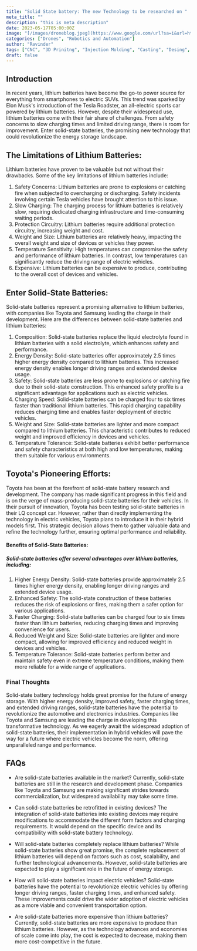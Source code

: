 ```yaml
---
title: "Solid State battery: The new Technology to be researched on "
meta_title: ""
description: "this is meta description"
date: 2023-05-17T05:00:00Z
image: "[/images/droneblog.jpeg](https://www.google.com/url?sa=i&url=https%3A%2F%2Feurope.autonews.com%2Fsuppliers%2Fsolid-state-batteries-promise-faster-charging-and-greater-range&psig=AOvVaw0ME-ueqkQdU78WuoajJtnh&ust=1687345066380000&source=images&cd=vfe&ved=0CBEQjRxqFwoTCMCRhqzY0f8CFQAAAAAdAAAAABAE)"
categories: ["Drones", "Robotics and Automation"]
author: "Ravinder"
tags: ["CNC", "3D Prinitng", "Injection Molding", "Casting", "Desing", "Software" ]
draft: false
---
```


## Introduction

In recent years, lithium batteries have become the go-to power source for everything from smartphones to electric SUVs. This trend was sparked by Elon Musk's introduction of the Tesla Roadster, an all-electric sports car powered by lithium batteries. However, despite their widespread use, lithium batteries come with their fair share of challenges. From safety concerns to slow charging times and limited driving range, there is room for improvement. Enter solid-state batteries, the promising new technology that could revolutionize the energy storage landscape.


## The Limitations of Lithium Batteries:

Lithium batteries have proven to be valuable but not without their drawbacks. Some of the key limitations of lithium batteries include:

1. Safety Concerns: Lithium batteries are prone to explosions or catching fire when subjected to overcharging or discharging. Safety incidents involving certain Tesla vehicles have brought attention to this issue.
2. Slow Charging: The charging process for lithium batteries is relatively slow, requiring dedicated charging infrastructure and time-consuming waiting periods.
3. Protection Circuitry: Lithium batteries require additional protection circuitry, increasing weight and cost.
4. Weight and Size: Lithium batteries are relatively heavy, impacting the overall weight and size of devices or vehicles they power.
5. Temperature Sensitivity: High temperatures can compromise the safety and performance of lithium batteries. In contrast, low temperatures can significantly reduce the driving range of electric vehicles.
6. Expensive: Lithium batteries can be expensive to produce, contributing to the overall cost of devices and vehicles.

## Enter Solid-State Batteries:

Solid-state batteries represent a promising alternative to lithium batteries, with companies like Toyota and Samsung leading the charge in their development. Here are the differences between solid-state batteries and lithium batteries:

1. Composition: Solid-state batteries replace the liquid electrolyte found in lithium batteries with a solid electrolyte, which enhances safety and performance.
2. Energy Density: Solid-state batteries offer approximately 2.5 times higher energy density compared to lithium batteries. This increased energy density enables longer driving ranges and extended device usage.
3. Safety: Solid-state batteries are less prone to explosions or catching fire due to their solid-state construction. This enhanced safety profile is a significant advantage for applications such as electric vehicles.
4. Charging Speed: Solid-state batteries can be charged four to six times faster than traditional lithium batteries. This rapid charging capability reduces charging time and enables faster deployment of electric vehicles.
5. Weight and Size: Solid-state batteries are lighter and more compact compared to lithium batteries. This characteristic contributes to reduced weight and improved efficiency in devices and vehicles.
6. Temperature Tolerance: Solid-state batteries exhibit better performance and safety characteristics at both high and low temperatures, making them suitable for various environments.



## Toyota's Pioneering Efforts:

Toyota has been at the forefront of solid-state battery research and development. The company has made significant progress in this field and is on the verge of mass-producing solid-state batteries for their vehicles. In their pursuit of innovation, Toyota has been testing solid-state batteries in their LQ concept car. However, rather than directly implementing the technology in electric vehicles, Toyota plans to introduce it in their hybrid models first. This strategic decision allows them to gather valuable data and refine the technology further, ensuring optimal performance and reliability.

#### Benefits of Solid-State Batteries:
 
##### Solid-state batteries offer several advantages over lithium batteries, including:
 

 1. Higher Energy Density: Solid-state batteries provide approximately 2.5 times higher energy density, enabling longer driving ranges and extended device usage.
2. Enhanced Safety: The solid-state construction of these batteries reduces the risk of explosions or fires, making them a safer option for various applications.
3. Faster Charging: Solid-state batteries can be charged four to six times faster than lithium batteries, reducing charging times and improving convenience for users.
4. Reduced Weight and Size: Solid-state batteries are lighter and more compact, allowing for improved efficiency and reduced weight in devices and vehicles.
5. Temperature Tolerance: Solid-state batteries perform better and maintain safety even in extreme temperature conditions, making them more reliable for a wide range of applications.


### Final Thoughts
Solid-state battery technology holds great promise for the future of energy storage. With higher energy density, improved safety, faster charging times, and extended driving ranges, solid-state batteries have the potential to revolutionize the automotive and electronics industries. Companies like Toyota and Samsung are leading the charge in developing this transformative technology. As we eagerly await the widespread adoption of solid-state batteries, their implementation in hybrid vehicles will pave the way for a future where electric vehicles become the norm, offering unparalleled range and performance.
## FAQs
- Are solid-state batteries available in the market?
Currently, solid-state batteries are still in the research and development phase. Companies like Toyota and Samsung are making significant strides towards commercialization, but widespread availability may take some time.


- Can solid-state batteries be retrofitted in existing devices?
The integration of solid-state batteries into existing devices may require modifications to accommodate the different form factors and charging requirements. It would depend on the specific device and its compatibility with solid-state battery technology.


- Will solid-state batteries completely replace lithium batteries?
While solid-state batteries show great promise, the complete replacement of lithium batteries will depend on factors such as cost, scalability, and further technological advancements. However, solid-state batteries are expected to play a significant role in the future of energy storage.


- How will solid-state batteries impact electric vehicles?
Solid-state batteries have the potential to revolutionize electric vehicles by offering longer driving ranges, faster charging times, and enhanced safety. These improvements could drive the wider adoption of electric vehicles as a more viable and convenient transportation option.


- Are solid-state batteries more expensive than lithium batteries?
Currently, solid-state batteries are more expensive to produce than lithium batteries. However, as the technology advances and economies of scale come into play, the cost is expected to decrease, making them more cost-competitive in the future.
